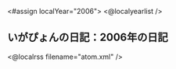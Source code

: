 <#assign localYear="2006">
<@localyearlist />

## いがぴょんの日記：2006年の日記

<@localrss filename="atom.xml" />
